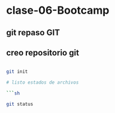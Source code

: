 # clase-06-Bootcamp 

## git repaso GIT 

## creo repositorio git 

```sh 

git init 

# listo estados de archivos 

```sh 

git status 